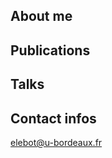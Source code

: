 
## About me 

## Publications 

<script src="https://bibbase.org/show?bib=https://raw.githubusercontent.com/elebot4/elebot4/main/publications.bib&jsonp=1&hidemenu=true&theme=simple&titleLinks=True"></script>

## Talks 

## Contact infos

elebot@u-bordeaux.fr

<!--
**elebot4/elebot4** is a ✨ _special_ ✨ repository because its `README.md` (this file) appears on your GitHub profile.

Here are some ideas to get you started:

- 🔭 I’m currently working on ...
- 🌱 I’m currently learning ...
- 👯 I’m looking to collaborate on ...
- 🤔 I’m looking for help with ...
- 💬 Ask me about ...
- 📫 How to reach me: ...
- 😄 Pronouns: ...
- ⚡ Fun fact: ...
-->
